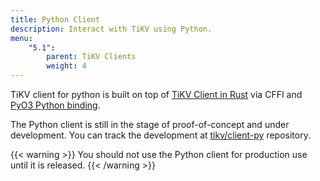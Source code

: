 ```yaml
---
title: Python Client
description: Interact with TiKV using Python.
menu:
    "5.1":
        parent: TiKV Clients
        weight: 4
---
```


TiKV client for python is built on top of [TiKV Client in Rust](https://github.com/tikv/client-rust) via CFFI and [PyO3 Python binding](https://github.com/PyO3/pyo3).

The Python client is still in the stage of proof-of-concept and under development. You can track the development at [tikv/client-py](https://github.com/tikv/client-py/) repository.

{{< warning >}}
You should not use the Python client for production use until it is released.
{{< /warning >}}
